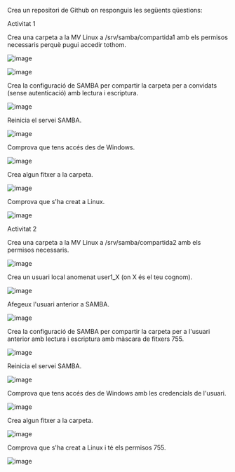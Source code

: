 Crea un repositori de Github on responguis les següents qüestions: 

Activitat 1

Crea una carpeta a la MV Linux a /srv/samba/compartida1 amb els permisos necessaris perquè pugui accedir tothom.

![image](https://github.com/user-attachments/assets/0c31b226-f4c6-4c71-bfad-621eb6f608a2)

![image](https://github.com/user-attachments/assets/3f27c4c7-b20c-47fc-a4b5-65a4d127b827)

Crea la configuració de SAMBA per compartir la carpeta per a convidats (sense autenticació) amb lectura i escriptura.

![image](https://github.com/user-attachments/assets/8d8f80b1-6f93-4013-896a-6f408117c0a3)

Reinicia el servei SAMBA.

![image](https://github.com/user-attachments/assets/0e4df1bb-cd2f-4f41-93d0-1b342c607a58)

Comprova que tens accés des de Windows.

![image](https://github.com/user-attachments/assets/c95b0444-2d81-4e2d-a887-6079d35abb36)

Crea algun fitxer a la carpeta.

![image](https://github.com/user-attachments/assets/76d3dfaa-d34e-4c25-bc7e-37db047faa3b)

Comprova que s'ha creat a Linux.

![image](https://github.com/user-attachments/assets/fc535107-8ef4-4efe-a829-effaeb39297e)

Activitat 2

Crea una carpeta a la MV Linux a /srv/samba/compartida2 amb els permisos necessaris.

![image](https://github.com/user-attachments/assets/e1844034-5366-413f-b009-9b19cff32f6a)

Crea un usuari local anomenat user1_X (on X és el teu cognom).

![image](https://github.com/user-attachments/assets/459d398e-acee-4cad-af29-ad78aec1fc19)

Afegeux l'usuari anterior a SAMBA.

![image](https://github.com/user-attachments/assets/b0961c90-1109-43e1-b344-45cfeed1c56d)

Crea la configuració de SAMBA per compartir la carpeta per a l'usuari anterior amb lectura i escriptura amb màscara de fitxers 755.

![image](https://github.com/user-attachments/assets/a8d82345-5c84-49bf-947f-4b9b78b1b8b0)

Reinicia el servei SAMBA.

![image](https://github.com/user-attachments/assets/d642cc92-f167-4f80-a09f-20dd51e76912)

Comprova que tens accés des de Windows amb les credencials de l'usuari.

![image](https://github.com/user-attachments/assets/8df30648-7b8e-4486-84cf-9e930f258979)

Crea algun fitxer a la carpeta.

![image](https://github.com/user-attachments/assets/5a6a84a2-9987-4d08-bfb9-fc30baca7bd3)

Comprova que s'ha creat a Linux i té els permisos 755.

![image](https://github.com/user-attachments/assets/1a2d664b-cb8c-42e4-8111-80b0ad6f4357)
